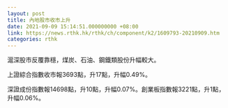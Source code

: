 ```yaml
---
layout: post
title: 內地股市收市上升
date: 2021-09-09 15:14:51.000000000 +08:00
link: https://news.rthk.hk/rthk/ch/component/k2/1609793-20210909.htm
categories: rthk
---
```


滬深股市反覆靠穩，煤炭、石油、鋼鐵類股份升幅較大。

上證綜合指數收市報3693點，升17點，升幅0.49%。

深證成份指數報14698點，升10點，升幅0.07%。創業板指數報3221點，升1點，升幅0.06%。
